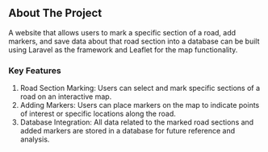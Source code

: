 ## About The Project

A website that allows users to mark a specific section of a road, add markers, and save data about that road section into a database can be built using Laravel as the framework and Leaflet for the map functionality.

### Key Features
1. Road Section Marking: Users can select and mark specific sections of a road on an interactive map.
2. Adding Markers: Users can place markers on the map to indicate points of interest or specific locations along the road.
3. Database Integration: All data related to the marked road sections and added markers are stored in a database for future reference and analysis.
